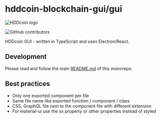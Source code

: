 # hddcoin-blockchain-gui/gui

![HDDcoin logo](https://www.hddcoin.org/wp-content/uploads/2022/09/hddcoin-logo.svg)

![GitHub contributors](https://img.shields.io/github/contributors/HDDcoin-Network/hddcoin-blockchain-gui?logo=GitHub)

HDDcoin GUI - written in TypeScript and uses Electron/React.

## Development

Please read and follow the main [README.md](https://github.com/HDDcoin-Network/hddcoin-blockchain-gui) of this monorepo.

## Best practices

- Only one exported component per file
- Same file name like exported function / component / class
- CSS, GraphQL file next to the component file with different extension
- For material-ui use the sx property or other properties instead of styled
